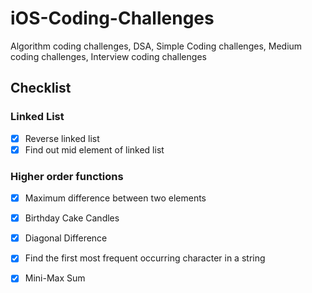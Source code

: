# iOS-Coding-Challenges
Algorithm coding challenges, DSA, Simple Coding challenges, Medium coding challenges, Interview coding challenges

## Checklist

### Linked List
- [x] Reverse linked list
- [x] Find out mid element of linked list

### Higher order functions
- [x] Maximum difference between two elements
- [x] Birthday Cake Candles
- [x] Diagonal Difference
- [x] Find the first most frequent occurring character in a string
- [x] Mini-Max Sum




